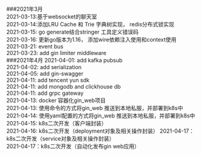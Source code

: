 ###2021年3月  
2021-03-13:基于websocket的聊天室    
2021-03-14:添加LRU Cache 和 Trie 字典树实现， redis分布式锁实现  
2021-03-15: go generate结合stringer 工具定义错误码  
2021-03-16: 更新go版本为1.16， 添加wire依赖注入使用和context使用  
2021-03-21: event bus  
2021-03-23: add gin limiter middleware  
###2021年4月
2021-04-01: add kafka pubsub     
2021-04-02: add serialization  
2021-04-05: add gin-swagger  
2021-04-11: add tencent yun sdk  
2021-04-11: add mongodb and clickhouse db   
2021-04-11: add grpc gateway  
2021-04-13: docker 容器化gin_web项目  
2021-04-13: 使用命令的方式将gin_web 推送到本地私服，并部署到k8s中  
2021-04-14: 使用yaml配置的方式将gin_web 推送到本地私服，并部署到k8s中  
2021-04-15: k8s二次开发（客户端封装）  
2021-04-16: k8s二次开发（deployment对象及相关操作封装）
2021-04-17：k8s二次开发（service对象及相关操作封装）  
2021-04-17：k8s二次开发（自动化发布gin web应用）  